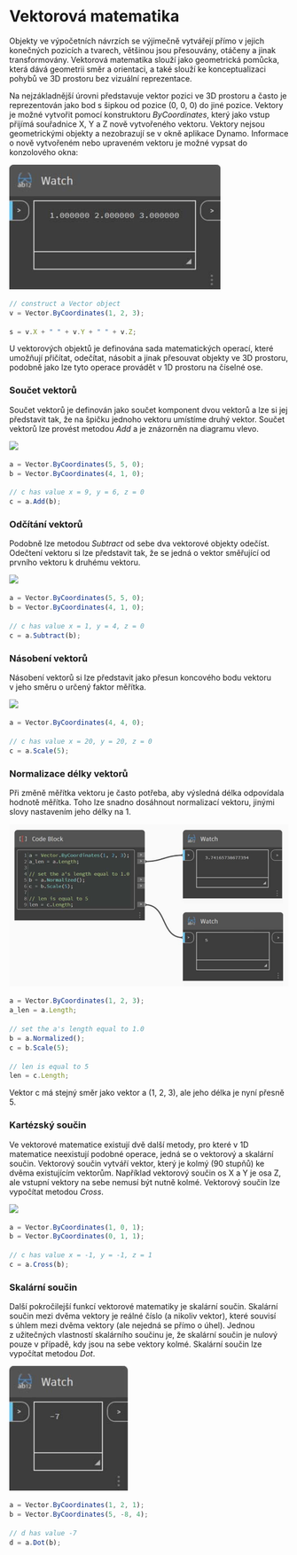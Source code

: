 # Vektorová matematika

Objekty ve výpočetních návrzích se výjimečně vytvářejí přímo v jejich konečných pozicích a tvarech, většinou jsou přesouvány, otáčeny a jinak transformovány. Vektorová matematika slouží jako geometrická pomůcka, která dává geometrii směr a orientaci, a také slouží ke konceptualizaci pohybů ve 3D prostoru bez vizuální reprezentace.

Na nejzákladnější úrovni představuje vektor pozici ve 3D prostoru a často je reprezentován jako bod s šipkou od pozice (0, 0, 0) do jiné pozice. Vektory je možné vytvořit pomocí konstruktoru _ByCoordinates_, který jako vstup přijímá souřadnice X, Y a Z nově vytvořeného vektoru. Vektory nejsou geometrickými objekty a nezobrazují se v okně aplikace Dynamo. Informace o nově vytvořeném nebo upraveném vektoru je možné vypsat do konzolového okna:

![](../images/8-2/3/vectormath01.jpg)

```js
// construct a Vector object
v = Vector.ByCoordinates(1, 2, 3);

s = v.X + " " + v.Y + " " + v.Z;
```

U vektorových objektů je definována sada matematických operací, které umožňují přičítat, odečítat, násobit a jinak přesouvat objekty ve 3D prostoru, podobně jako lze tyto operace provádět v 1D prostoru na číselné ose.

### Součet vektorů

Součet vektorů je definován jako součet komponent dvou vektorů a lze si jej představit tak, že na špičku jednoho vektoru umístíme druhý vektor. Součet vektorů lze provést metodou _Add_ a je znázorněn na diagramu vlevo.

![](../images/8-2/3/VectorMath\_02.png)

```js
a = Vector.ByCoordinates(5, 5, 0);
b = Vector.ByCoordinates(4, 1, 0);

// c has value x = 9, y = 6, z = 0
c = a.Add(b);
```

### Odčítání vektorů

Podobně lze metodou _Subtract_ od sebe dva vektorové objekty odečíst. Odečtení vektoru si lze představit tak, že se jedná o vektor směřující od prvního vektoru k druhému vektoru.

![](../images/8-2/3/VectorMath\_03.png)

```js
a = Vector.ByCoordinates(5, 5, 0);
b = Vector.ByCoordinates(4, 1, 0);

// c has value x = 1, y = 4, z = 0
c = a.Subtract(b);
```

### Násobení vektorů

Násobení vektorů si lze představit jako přesun koncového bodu vektoru v jeho směru o určený faktor měřítka.

![](../images/8-2/3/VectorMath\_04.png)

```js
a = Vector.ByCoordinates(4, 4, 0);

// c has value x = 20, y = 20, z = 0
c = a.Scale(5);
```

### Normalizace délky vektorů

Při změně měřítka vektoru je často potřeba, aby výsledná délka odpovídala hodnotě měřítka. Toho lze snadno dosáhnout normalizací vektoru, jinými slovy nastavením jeho délky na 1.

![](../images/8-2/3/vectormath05.jpg)

```js
a = Vector.ByCoordinates(1, 2, 3);
a_len = a.Length;

// set the a's length equal to 1.0
b = a.Normalized();
c = b.Scale(5);

// len is equal to 5
len = c.Length;
```

Vektor c má stejný směr jako vektor a (1, 2, 3), ale jeho délka je nyní přesně 5.

### Kartézský součin

Ve vektorové matematice existují dvě další metody, pro které v 1D matematice neexistují podobné operace, jedná se o vektorový a skalární součin. Vektorový součin vytváří vektor, který je kolmý (90 stupňů) ke dvěma existujícím vektorům. Například vektorový součin os X a Y je osa Z, ale vstupní vektory na sebe nemusí být nutně kolmé. Vektorový součin lze vypočítat metodou _Cross_.

![](../images/8-2/3/VectorMath\_06.png)

```js
a = Vector.ByCoordinates(1, 0, 1);
b = Vector.ByCoordinates(0, 1, 1);

// c has value x = -1, y = -1, z = 1
c = a.Cross(b);
```

### Skalární součin

Další pokročilejší funkcí vektorové matematiky je skalární součin. Skalární součin mezi dvěma vektory je reálné číslo (a nikoliv vektor), které souvisí s úhlem mezi dvěma vektory (ale nejedná se přímo o úhel). Jednou z užitečných vlastností skalárního součinu je, že skalární součin je nulový pouze v případě, kdy jsou na sebe vektory kolmé. Skalární součin lze vypočítat metodou _Dot_.

![](../images/8-2/3/vectormath07.jpg)

```js
a = Vector.ByCoordinates(1, 2, 1);
b = Vector.ByCoordinates(5, -8, 4);

// d has value -7
d = a.Dot(b);
```
